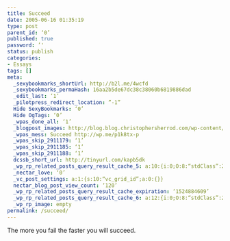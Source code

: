 ```yaml
---
title: Succeed
date: 2005-06-16 01:35:19
type: post
parent_id: ‘0’
published: true
password: ’'
status: publish
categories:
- Essays
tags: []
meta:
  _sexybookmarks_shortUrl: http://b2l.me/4wcfd
  _sexybookmarks_permaHash: 16aa2b5de67dc38c38060b6819886dad
  _edit_last: ‘1’
  _pilotpress_redirect_location: ”-1”
  Hide SexyBookmarks: ‘0’
  Hide OgTags: ‘0’
  _wpas_done_all: ‘1’
  _blogpost_images: http://blog.blog.christophersherrod.com/wp-content/uploads/images/video1.jpg
  _wpas_mess: Succeed http://wp.me/p1k8tx-p
  _wpas_skip_2911179: ‘1’
  _wpas_skip_2911185: ‘1’
  _wpas_skip_2911188: ‘1’
  dcssb_short_url: http://tinyurl.com/kapb5dk
  _wp_rp_related_posts_query_result_cache_5: a:10:{i:0;O:8:“stdClass”:2:{s:7:“post_id”;s:4:“7173”;s:5:“score”;s:1:“0”;}i:1;O:8:“stdClass”:2:{s:7:“post_id”;s:4:“7162”;s:5:“score”;s:1:“0”;}i:2;O:8:“stdClass”:2:{s:7:“post_id”;s:4:“7097”;s:5:“score”;s:1:“0”;}i:3;O:8:“stdClass”:2:{s:7:“post_id”;s:4:“7026”;s:5:“score”;s:1:“0”;}i:4;O:8:“stdClass”:2:{s:7:“post_id”;s:4:“6997”;s:5:“score”;s:1:“0”;}i:5;O:8:“stdClass”:2:{s:7:“post_id”;s:4:“6995”;s:5:“score”;s:1:“0”;}i:6;O:8:“stdClass”:2:{s:7:“post_id”;s:4:“6993”;s:5:“score”;s:1:“0”;}i:7;O:8:“stdClass”:2:{s:7:“post_id”;s:4:“6986”;s:5:“score”;s:1:“0”;}i:8;O:8:“stdClass”:2:{s:7:“post_id”;s:4:“6939”;s:5:“score”;s:1:“0”;}i:9;O:8:“stdClass”:2:{s:7:“post_id”;s:4:“6929”;s:5:“score”;s:1:“0”;}}
  _nectar_love: ‘0’
  _vc_post_settings: a:1:{s:10:“vc_grid_id”;a:0:{}}
  nectar_blog_post_view_count: ‘120’
  _wp_rp_related_posts_query_result_cache_expiration: ‘1524884609’
  _wp_rp_related_posts_query_result_cache_6: a:12:{i:0;O:8:“stdClass”:2:{s:7:“post_id”;s:4:“4420”;s:5:“score”;s:18:“10.961346119006999”;}i:1;O:8:“stdClass”:2:{s:7:“post_id”;s:4:“3189”;s:5:“score”;s:18:“10.961346119006999”;}i:2;O:8:“stdClass”:2:{s:7:“post_id”;s:4:“3535”;s:5:“score”;s:18:“10.385981974106233”;}i:3;O:8:“stdClass”:2:{s:7:“post_id”;s:4:“1265”;s:5:“score”;s:18:“10.385981974106233”;}i:4;O:8:“stdClass”:2:{s:7:“post_id”;s:3:“744”;s:5:“score”;s:18:“10.385981974106233”;}i:5;O:8:“stdClass”:2:{s:7:“post_id”;s:4:“8477”;s:5:“score”;s:20:“0.014005610957999168”;}i:6;O:8:“stdClass”:2:{s:7:“post_id”;s:4:“8470”;s:5:“score”;s:20:“0.014005610957999168”;}i:7;O:8:“stdClass”:2:{s:7:“post_id”;s:4:“8434”;s:5:“score”;s:20:“0.014005610957999168”;}i:8;O:8:“stdClass”:2:{s:7:“post_id”;s:4:“8369”;s:5:“score”;s:20:“0.014005610957999168”;}i:9;O:8:“stdClass”:2:{s:7:“post_id”;s:4:“8368”;s:5:“score”;s:20:“0.014005610957999168”;}i:10;O:8:“stdClass”:2:{s:7:“post_id”;s:4:“8367”;s:5:“score”;s:20:“0.014005610957999168”;}i:11;O:8:“stdClass”:2:{s:7:“post_id”;s:4:“8360”;s:5:“score”;s:20:“0.014005610957999168”;}}
  _wp_rp_image: empty
permalink: /succeed/
---
```

<p>The more you fail the faster you will succeed.</p>
